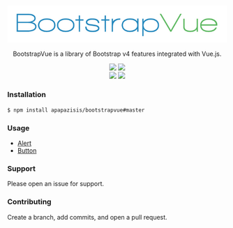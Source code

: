 <p align="center" >
    <img src="https://github.com/apapazisis/bootstrapvue/blob/development/media/logo.jpg">
</p>

<p align="center">
    BootstrapVue is a library of Bootstrap v4 features integrated with Vue.js.
</p>

<p align="center">
    <img src="https://img.shields.io/badge/Bootstrap-4-brightgreen.svg?style=plastic">
    <img src="https://img.shields.io/badge/Vue.js-2.x-brightgreen.svg?style=plastic">
    <br>
    <img src="https://img.shields.io/npm/v/npm.svg?style=plastic">
    <img src="https://img.shields.io/badge/Webpack-3.x-blue.svg?style=plastic">
</p>

### Installation

```sh
$ npm install apapazisis/bootstrapvue#master
```

### Usage

<ul>
    <li><a href="https://github.com/apapazisis/bootstrapvue/tree/development/src/components/alert" alt="Alert component | bootstrapvue">Alert</a></li>
    <li><a href="https://github.com/apapazisis/bootstrapvue/tree/development/src/components/button" alt="Alert component | bootstrapvue">Button</a></li>
</ul>

### Support

Please open an issue for support.

### Contributing

Create a branch, add commits, and open a pull request.
